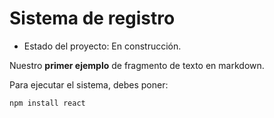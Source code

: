 <h1> Sistema de registro </h1>

- Estado del proyecto: En construcción.

Nuestro **primer ejemplo** de fragmento de texto en markdown.

Para ejecutar el sistema, debes poner:

`` npm install react ``
